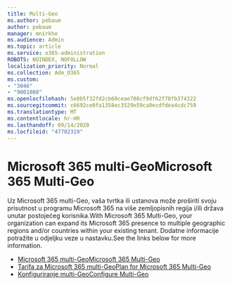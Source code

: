 ```yaml
---
title: Multi-Geo
ms.author: pebaum
author: pebaum
manager: mnirkhe
ms.audience: Admin
ms.topic: article
ms.service: o365-administration
ROBOTS: NOINDEX, NOFOLLOW
localization_priority: Normal
ms.collection: Adm_O365
ms.custom:
- "3046"
- "9001088"
ms.openlocfilehash: 5e0b5f32fd2cb60ceae708cf9df62f78fb374322
ms.sourcegitcommit: c6692ce0fa1358ec3529e59ca0ecdfdea4cdc759
ms.translationtype: MT
ms.contentlocale: hr-HR
ms.lasthandoff: 09/14/2020
ms.locfileid: "47702319"
---
```

# <a name="microsoft-365-multi-geo"></a><span data-ttu-id="f66ab-102">Microsoft 365 multi-Geo</span><span class="sxs-lookup"><span data-stu-id="f66ab-102">Microsoft 365 Multi-Geo</span></span>

<span data-ttu-id="f66ab-103">Uz Microsoft 365 multi-Geo, vaša tvrtka ili ustanova može proširiti svoju prisutnost u programu Microsoft 365 na više zemljopisnih regija i/ili država unutar postojećeg korisnika.</span><span class="sxs-lookup"><span data-stu-id="f66ab-103">With Microsoft 365 Multi-Geo, your organization can expand its Microsoft 365 presence to multiple geographic regions and/or countries within your existing tenant.</span></span> <span data-ttu-id="f66ab-104">Dodatne informacije potražite u odjeljku veze u nastavku.</span><span class="sxs-lookup"><span data-stu-id="f66ab-104">See the links below for more information.</span></span>

- [<span data-ttu-id="f66ab-105">Microsoft 365 multi-Geo</span><span class="sxs-lookup"><span data-stu-id="f66ab-105">Microsoft 365 Multi-Geo</span></span>](https://docs.microsoft.com/office365/enterprise/office-365-multi-geo)
- [<span data-ttu-id="f66ab-106">Tarifa za Microsoft 365 multi-Geo</span><span class="sxs-lookup"><span data-stu-id="f66ab-106">Plan for Microsoft 365 Multi-Geo</span></span>](https://docs.microsoft.com/office365/enterprise/plan-for-multi-geo)
- [<span data-ttu-id="f66ab-107">Konfiguriranje multi-Geo</span><span class="sxs-lookup"><span data-stu-id="f66ab-107">Configure Multi-Geo</span></span>](https://docs.microsoft.com/office365/enterprise/multi-geo-tenant-configuration)
